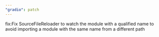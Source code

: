 ```yaml
---
"gradio": patch
---
```


fix:Fix SourceFileReloader to watch the module with a qualified name to avoid importing a module with the same name from a different path
